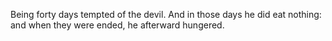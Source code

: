 Being forty days tempted of the devil. And in those days he did eat nothing: and when they were ended, he afterward hungered.
